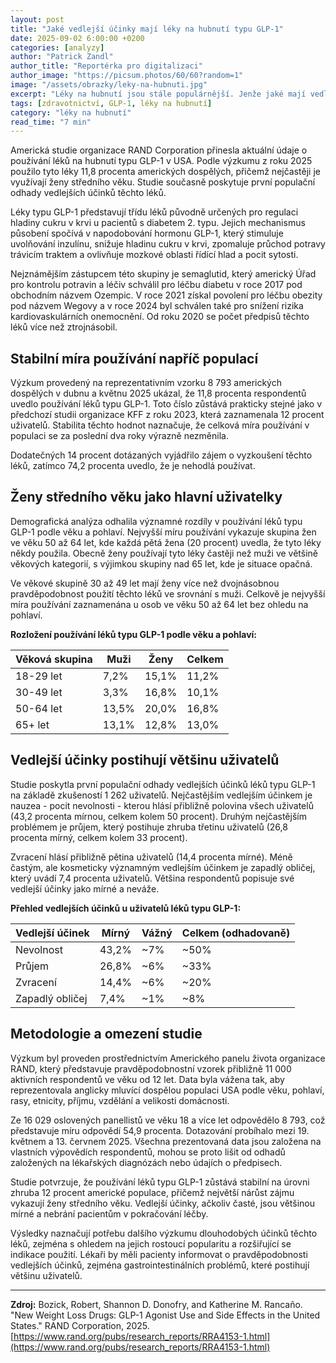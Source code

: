 ```yaml
---
layout: post
title: "Jaké vedlejší účinky mají léky na hubnutí typu GLP-1"
date: 2025-09-02 6:00:00 +0200
categories: [analyzy]
author: "Patrick Zandl"
author_title: "Reportérka pro digitalizaci"
author_image: "https://picsum.photos/60/60?random=1"
image: "/assets/obrazky/leky-na-hubnuti.jpg"
excerpt: "Léky na hubnutí jsou stále populárnější. Jenže jaké mají vedlejší účinky? Objevují se první studie. Co zjistily?"
tags: [zdravotnictví, GLP-1, léky na hubnutí]
category: "léky na hubnutí"
read_time: "7 min"
---
```



Americká studie organizace RAND Corporation přinesla aktuální údaje o používání léků na hubnutí typu GLP-1 v USA. Podle výzkumu z roku 2025 použilo tyto léky 11,8 procenta amerických dospělých, přičemž nejčastěji je využívají ženy středního věku. Studie současně poskytuje první populační odhady vedlejších účinků těchto léků.

Léky typu GLP-1 představují třídu léků původně určených pro regulaci hladiny cukru v krvi u pacientů s diabetem 2. typu. Jejich mechanismus působení spočívá v napodobování hormonu GLP-1, který stimuluje uvolňování inzulínu, snižuje hladinu cukru v krvi, zpomaluje průchod potravy trávicím traktem a ovlivňuje mozkové oblasti řídící hlad a pocit sytosti.

Nejznámějším zástupcem této skupiny je semaglutid, který americký Úřad pro kontrolu potravin a léčiv schválil pro léčbu diabetu v roce 2017 pod obchodním názvem Ozempic. V roce 2021 získal povolení pro léčbu obezity pod názvem Wegovy a v roce 2024 byl schválen také pro snížení rizika kardiovaskulárních onemocnění. Od roku 2020 se počet předpisů těchto léků více než ztrojnásobil.

## Stabilní míra používání napříč populací

Výzkum provedený na reprezentativním vzorku 8 793 amerických dospělých v dubnu a květnu 2025 ukázal, že 11,8 procenta respondentů uvedlo používání léků typu GLP-1. Toto číslo zůstává prakticky stejné jako v předchozí studii organizace KFF z roku 2023, která zaznamenala 12 procent uživatelů. Stabilita těchto hodnot naznačuje, že celková míra používání v populaci se za poslední dva roky výrazně nezměnila.

Dodatečných 14 procent dotázaných vyjádřilo zájem o vyzkoušení těchto léků, zatímco 74,2 procenta uvedlo, že je nehodlá používat.

## Ženy středního věku jako hlavní uživatelky

Demografická analýza odhalila významné rozdíly v používání léků typu GLP-1 podle věku a pohlaví. Nejvyšší míru používání vykazuje skupina žen ve věku 50 až 64 let, kde každá pětá žena (20 procent) uvedla, že tyto léky někdy použila. Obecně ženy používají tyto léky častěji než muži ve většině věkových kategorií, s výjimkou skupiny nad 65 let, kde je situace opačná.

Ve věkové skupině 30 až 49 let mají ženy více než dvojnásobnou pravděpodobnost použití těchto léků ve srovnání s muži. Celkově je nejvyšší míra používání zaznamenána u osob ve věku 50 až 64 let bez ohledu na pohlaví.

**Rozložení používání léků typu GLP-1 podle věku a pohlaví:**

| Věková skupina | Muži | Ženy | Celkem |
|----------------|------|------|--------|
| 18-29 let      | 7,2% | 15,1% | 11,2% |
| 30-49 let      | 3,3% | 16,8% | 10,1% |
| 50-64 let      | 13,5% | 20,0% | 16,8% |
| 65+ let        | 13,1% | 12,8% | 13,0% |

## Vedlejší účinky postihují většinu uživatelů

Studie poskytla první populační odhady vedlejších účinků léků typu GLP-1 na základě zkušeností 1 262 uživatelů. Nejčastějším vedlejším účinkem je nauzea - pocit nevolnosti -  kterou hlásí přibližně polovina všech uživatelů (43,2 procenta mírnou, celkem kolem 50 procent). Druhým nejčastějším problémem je průjem, který postihuje zhruba třetinu uživatelů (26,8 procenta mírný, celkem kolem 33 procent).

Zvracení hlásí přibližně pětina uživatelů (14,4 procenta mírné). Méně častým, ale kosmeticky významným vedlejším účinkem je zapadlý obličej, který uvádí 7,4 procenta uživatelů. Většina respondentů popisuje své vedlejší účinky jako mírné a neváže.

**Přehled vedlejších účinků u uživatelů léků typu GLP-1:**

| Vedlejší účinek | Mírný | Vážný | Celkem (odhadovaně) |
|-----------------|-------|--------|---------------------|
| Nevolnost       | 43,2% | ~7%    | ~50% |
| Průjem          | 26,8% | ~6%    | ~33% |
| Zvracení        | 14,4% | ~6%    | ~20% |
| Zapadlý obličej | 7,4%  | ~1%    | ~8% |

## Metodologie a omezení studie

Výzkum byl proveden prostřednictvím Amerického panelu života organizace RAND, který představuje pravděpodobnostní vzorek přibližně 11 000 aktivních respondentů ve věku od 12 let. Data byla vážena tak, aby reprezentovala anglicky mluvící dospělou populaci USA podle věku, pohlaví, rasy, etnicity, příjmu, vzdělání a velikosti domácnosti.

Ze 16 029 oslovených panellistů ve věku 18 a více let odpovědělo 8 793, což představuje míru odpovědí 54,9 procenta. Dotazování probíhalo mezi 19. květnem a 13. červnem 2025. Všechna prezentovaná data jsou založena na vlastních výpovědích respondentů, mohou se proto lišit od odhadů založených na lékařských diagnózách nebo údajích o předpisech.

Studie potvrzuje, že používání léků typu GLP-1 zůstává stabilní na úrovni zhruba 12 procent americké populace, přičemž největší nárůst zájmu vykazují ženy středního věku. Vedlejší účinky, ačkoliv časté, jsou většinou mírné a nebrání pacientům v pokračování léčby. 

Výsledky naznačují potřebu dalšího výzkumu dlouhodobých účinků těchto léků, zejména s ohledem na jejich rostoucí popularitu a rozšiřující se indikace použití. Lékaři by měli pacienty informovat o pravděpodobnosti vedlejších účinků, zejména gastrointestinálních problémů, které postihují většinu uživatelů.

---

**Zdroj:** Bozick, Robert, Shannon D. Donofry, and Katherine M. Rancaño. "New Weight Loss Drugs: GLP-1 Agonist Use and Side Effects in the United States." RAND Corporation, 2025. [https://www.rand.org/pubs/research_reports/RRA4153-1.html](https://www.rand.org/pubs/research_reports/RRA4153-1.html)